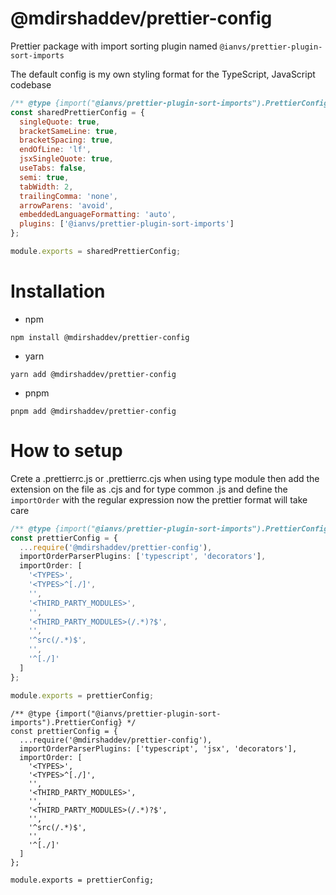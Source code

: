 # @mdirshaddev/prettier-config

Prettier package with import sorting plugin named `@ianvs/prettier-plugin-sort-imports`

The default config is my own styling format for the TypeScript, JavaScript codebase

```js
/** @type {import("@ianvs/prettier-plugin-sort-imports").PrettierConfig} */
const sharedPrettierConfig = {
  singleQuote: true,
  bracketSameLine: true,
  bracketSpacing: true,
  endOfLine: 'lf',
  jsxSingleQuote: true,
  useTabs: false,
  semi: true,
  tabWidth: 2,
  trailingComma: 'none',
  arrowParens: 'avoid',
  embeddedLanguageFormatting: 'auto',
  plugins: ['@ianvs/prettier-plugin-sort-imports']
};

module.exports = sharedPrettierConfig;
```

# Installation

- npm

```
npm install @mdirshaddev/prettier-config
```

- yarn

```
yarn add @mdirshaddev/prettier-config
```

- pnpm

```
pnpm add @mdirshaddev/prettier-config
```

# How to setup

Crete a .prettierrc.js or .prettierrc.cjs when using type module then add the extension on the file as .cjs and for type common .js and define the `importOrder` with the regular expression now the prettier format will take care

```ts
/** @type {import("@ianvs/prettier-plugin-sort-imports").PrettierConfig} */
const prettierConfig = {
  ...require('@mdirshaddev/prettier-config'),
  importOrderParserPlugins: ['typescript', 'decorators'],
  importOrder: [
    '<TYPES>',
    '<TYPES>^[./]',
    '',
    '<THIRD_PARTY_MODULES>',
    '',
    '<THIRD_PARTY_MODULES>(/.*)?$',
    '',
    '^src(/.*)$',
    '',
    '^[./]'
  ]
};

module.exports = prettierConfig;
```

```tsx
/** @type {import("@ianvs/prettier-plugin-sort-imports").PrettierConfig} */
const prettierConfig = {
  ...require('@mdirshaddev/prettier-config'),
  importOrderParserPlugins: ['typescript', 'jsx', 'decorators'],
  importOrder: [
    '<TYPES>',
    '<TYPES>^[./]',
    '',
    '<THIRD_PARTY_MODULES>',
    '',
    '<THIRD_PARTY_MODULES>(/.*)?$',
    '',
    '^src(/.*)$',
    '',
    '^[./]'
  ]
};

module.exports = prettierConfig;
```

